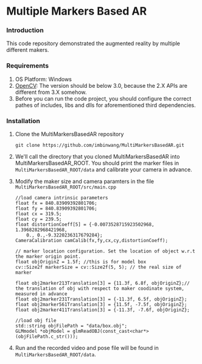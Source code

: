 # Multiple Markers Based AR #

### Introduction ###

This code repository demonstrated the augmented reality by multiple different makers. 

### Requirements ###

1. OS Platform: Windows
2. [OpenCV](http://opencv.org/): The version should be below 3.0, because the 2.X APIs are different from 3.X somehow. 
3. Before you can run the code project, you should configure the correct pathes of includes, libs and dlls for aforementioned third dependencies.

### Installation ###

1. Clone the MultiMarkersBasedAR repository

	```
	git clone https://github.com/imbinwang/MultiMarkersBasedAR.git
	```

2. We'll call the directory that you cloned MultiMarkersBasedAR into MultiMarkersBasedAR_ROOT. You should print the marker files in `MultiMarkersBasedAR_ROOT/data` and calibrate your camera in advance. 

3. Modify the maker size and camera paramters in the file `MultiMarkersBasedAR_ROOT/src/main.cpp`

	```
	//load camera intrinsic parameters
	float fx = 840.83909392801706;
	float fy = 840.83909392801706;
	float cx = 319.5;
	float cy = 239.5;
	float distortionCoeff[5] = {-0.0073528715923502968, 1.3968282968421968, 
		0., 0.,-9.3220236317679284};
	CameraCalibration camCalib(fx,fy,cx,cy,distortionCoeff);

	// marker location configuration. Set the location of object w.r.t the marker origin point.
	float objOriginZ = 1.5f; //this is for model box
	cv::Size2f markerSize = cv::Size2f(5, 5); // the real size of marker

	float obj2marker213Translation[3] = {11.3f, 6.8f, objOriginZ};// the translation of obj with respect to maker coodinate system, measured in advance
	float obj2marker231Translation[3] = {-11.3f, 6.5f, objOriginZ};
	float obj2marker561Translation[3] = {11.5f, -7.5f, objOriginZ};
	float obj2marker411Translation[3] = {-11.3f, -7.6f, objOriginZ};

	//load obj file
	std::string objFilePath = "data/box.obj";
	GLMmodel *objModel = glmReadOBJ(const_cast<char*>(objFilePath.c_str()));
	```

4. Run and the recorded video and pose file will be found in `MultiMarkersBasedAR_ROOT/data`.


